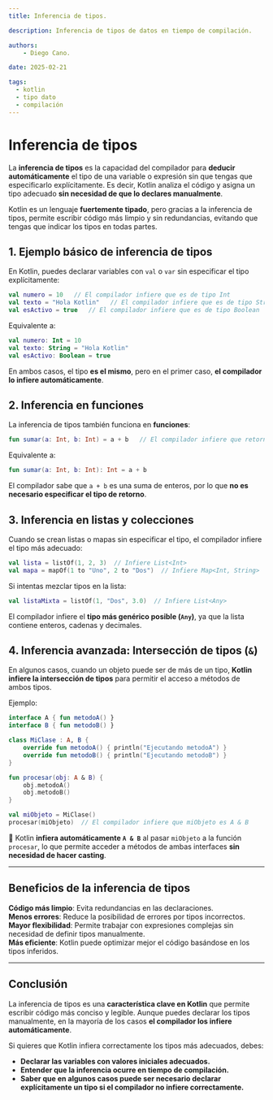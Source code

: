 ```yaml
---
title: Inferencia de tipos.

description: Inferencia de tipos de datos en tiempo de compilación.

authors:
    - Diego Cano.

date: 2025-02-21

tags:
  - kotlin
  - tipo dato
  - compilación
---
```


# Inferencia de tipos

La **inferencia de tipos** es la capacidad del compilador para **deducir automáticamente** el tipo de una variable o expresión sin que tengas que especificarlo explícitamente. Es decir, Kotlin analiza el código y asigna un tipo adecuado **sin necesidad de que lo declares manualmente**.

Kotlin es un lenguaje **fuertemente tipado**, pero gracias a la inferencia de tipos, permite escribir código más limpio y sin redundancias, evitando que tengas que indicar los tipos en todas partes.

## 1. Ejemplo básico de inferencia de tipos

En Kotlin, puedes declarar variables con `val` o `var` sin especificar el tipo explícitamente:

```kotlin
val numero = 10   // El compilador infiere que es de tipo Int
val texto = "Hola Kotlin"   // El compilador infiere que es de tipo String
val esActivo = true   // El compilador infiere que es de tipo Boolean
```

Equivalente a:

```kotlin
val numero: Int = 10
val texto: String = "Hola Kotlin"
val esActivo: Boolean = true
```

En ambos casos, el tipo **es el mismo**, pero en el primer caso, **el compilador lo infiere automáticamente**.

## 2. Inferencia en funciones
La inferencia de tipos también funciona en **funciones**:

```kotlin
fun sumar(a: Int, b: Int) = a + b   // El compilador infiere que retorna un Int
```

Equivalente a:

```kotlin
fun sumar(a: Int, b: Int): Int = a + b
```

El compilador sabe que `a + b` es una suma de enteros, por lo que **no es necesario especificar el tipo de retorno**.

## 3. Inferencia en listas y colecciones
Cuando se crean listas o mapas sin especificar el tipo, el compilador infiere el tipo más adecuado:

```kotlin
val lista = listOf(1, 2, 3)  // Infiere List<Int>
val mapa = mapOf(1 to "Uno", 2 to "Dos")  // Infiere Map<Int, String>
```

Si intentas mezclar tipos en la lista:

```kotlin
val listaMixta = listOf(1, "Dos", 3.0)  // Infiere List<Any>
```

El compilador infiere el **tipo más genérico posible (`Any`)**, ya que la lista contiene enteros, cadenas y decimales.

## 4. Inferencia avanzada: Intersección de tipos (`&`)
En algunos casos, cuando un objeto puede ser de más de un tipo, **Kotlin infiere la intersección de tipos** para permitir el acceso a métodos de ambos tipos.

Ejemplo:

```kotlin
interface A { fun metodoA() }
interface B { fun metodoB() }

class MiClase : A, B {
    override fun metodoA() { println("Ejecutando metodoA") }
    override fun metodoB() { println("Ejecutando metodoB") }
}

fun procesar(obj: A & B) {
    obj.metodoA()
    obj.metodoB()
}

val miObjeto = MiClase()
procesar(miObjeto)  // El compilador infiere que miObjeto es A & B
```

🔹 Kotlin **infiera automáticamente `A & B`** al pasar `miObjeto` a la función `procesar`, lo que permite acceder a métodos de ambas interfaces **sin necesidad de hacer casting**.

---

## **Beneficios de la inferencia de tipos**
   **Código más limpio**: Evita redundancias en las declaraciones.  
   **Menos errores**: Reduce la posibilidad de errores por tipos incorrectos.  
   **Mayor flexibilidad**: Permite trabajar con expresiones complejas sin necesidad de definir tipos manualmente.  
   **Más eficiente**: Kotlin puede optimizar mejor el código basándose en los tipos inferidos.

---

## **Conclusión**
La inferencia de tipos es una **característica clave en Kotlin** que permite escribir código más conciso y legible. Aunque puedes declarar los tipos manualmente, en la mayoría de los casos **el compilador los infiere automáticamente**.

Si quieres que Kotlin infiera correctamente los tipos más adecuados, debes:
   - **Declarar las variables con valores iniciales adecuados.**
   - **Entender que la inferencia ocurre en tiempo de compilación.**
   - **Saber que en algunos casos puede ser necesario declarar explícitamente un tipo si el compilador no infiere correctamente.**
